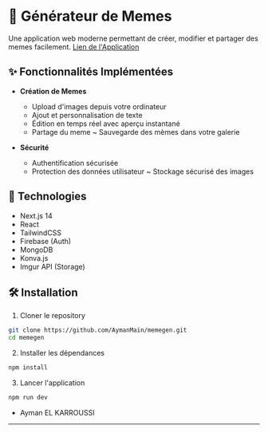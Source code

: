 # 🎨 Générateur de Memes

Une application web moderne permettant de créer, modifier et partager des memes facilement.
[Lien de l'Application](https://memegen-ncpm.vercel.app/)

## ✨ Fonctionnalités Implémentées

- **Création de Memes**
  - Upload d'images depuis votre ordinateur
  - Ajout et personnalisation de texte
  - Édition en temps réel avec aperçu instantané
  - Partage du meme
  ~ Sauvegarde des mèmes dans votre galerie

- **Sécurité**
  - Authentification sécurisée
  - Protection des données utilisateur
  ~ Stockage sécurisé des images 

## 🚀 Technologies

- Next.js 14
- React
- TailwindCSS
- Firebase (Auth)
- MongoDB
- Konva.js
- Imgur API (Storage)

## 🛠️ Installation

1. Cloner le repository
```bash
git clone https://github.com/AymanMain/memegen.git
cd memegen
```

2. Installer les dépendances
```bash
npm install
```

3. Lancer l'application
```bash
npm run dev
```

 - Ayman EL KARROUSSI

---

